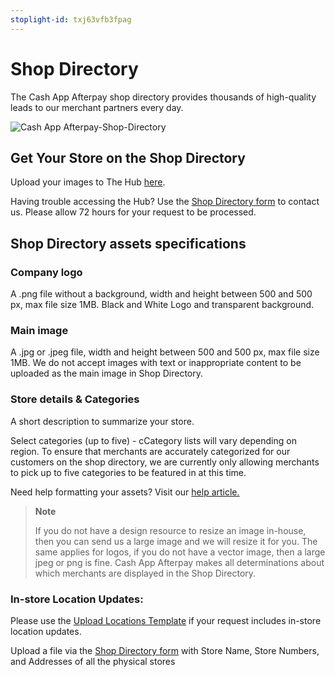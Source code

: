 ```yaml
---
stoplight-id: txj63vfb3fpag
---
```


# Shop Directory


The Cash App Afterpay shop directory provides thousands of high-quality leads to our merchant partners every day.

<!--
focus: false
-->
![Cash App Afterpay-Shop-Directory](../../assets/images/Afterpay-Shop-Directory.png)

## Get Your Store on the Shop Directory

Upload your images to The Hub [here](https://hub.us.afterpay.com/us).

Having trouble accessing the Hub? Use the [Shop Directory form](https://help.business.afterpay.com/hc/en-au/requests/new?ticket_form_id=6107519252505) to contact us. Please allow 72 hours for your request to be processed.

## Shop Directory assets specifications

### Company logo

A .png file without a background, width and height between 500 and 500 px, max file size 1MB.
Black and White Logo and transparent background.

### Main image
A .jpg or .jpeg file, width and height between 500 and 500 px, max file size 1MB.
We do not accept images with text or inappropriate content to be uploaded as the main image in Shop Directory.

### Store details & Categories
A short description to summarize your store.

Select categories (up to five) - cCategory lists will vary depending on region.
To ensure that merchants are accurately categorized for our customers on the shop directory, we are currently only allowing merchants to pick up to five categories to be featured in at this time.

Need help formatting your assets? Visit our [help article.](https://help.business.afterpay.com/hc/en-au/articles/4708318101529-I-am-a-merchant-how-do-I-get-into-the-Afterpay-shop-directory-)

> **Note**
> 
> If you do not have a design resource to resize an image in-house, then you can send us a large image and we will resize it for you. The same applies for logos, if you do not have a vector image, then a large jpeg or png is fine.
Cash App Afterpay makes all determinations about which merchants are displayed in the Shop Directory.

### In-store Location Updates:

Please use the [Upload Locations Template](https://help.business.afterpay.com/hc/en-au/article_attachments/10004984195353/Upload_Locations_Template.xlsx) if your request includes in-store location updates.

Upload a file via the [Shop Directory form](https://help.business.afterpay.com/hc/en-au/requests/new?ticket_form_id=6107519252505) with Store Name, Store Numbers, and Addresses of all the physical stores
